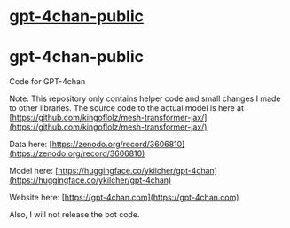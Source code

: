 # [gpt-4chan-public](https://github.com/yk/gpt-4chan-public)

# gpt-4chan-public
Code for GPT-4chan

Note: This repository only contains helper code and small changes I made to other libraries.
The source code to the actual model is here at [https://github.com/kingoflolz/mesh-transformer-jax/](https://github.com/kingoflolz/mesh-transformer-jax/)


Data here: [https://zenodo.org/record/3606810](https://zenodo.org/record/3606810)

Model here: [https://huggingface.co/ykilcher/gpt-4chan](https://huggingface.co/ykilcher/gpt-4chan)

Website here: [https://gpt-4chan.com](https://gpt-4chan.com)


Also, I will not release the bot code.
